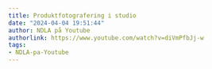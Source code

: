 ```yaml
---
title: Produktfotografering i studio
date: "2024-04-04 19:51:44"
author: NDLA på Youtube
authorlink: https://www.youtube.com/watch?v=diVmPfbJj-w
tags:
- NDLA-pa-Youtube
---
```

